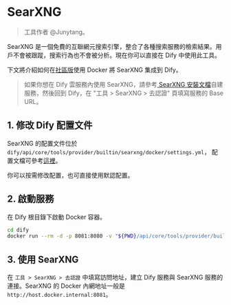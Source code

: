 # SearXNG

> 工具作者 @Junytang。

SearXNG 是一個免費的互聯網元搜索引擎，整合了各種搜索服務的檢索結果。用戶不會被跟蹤，搜索行為也不會被分析。現在你可以直接在 Dify 中使用此工具。

下文將介紹如何在[社區版](https://docs.dify.ai/v/zh-hans/getting-started/install-self-hosted/docker-compose)使用 Docker 將 SearXNG 集成到 Dify。

> 如果你想在 Dify 雲服務內使用 SearXNG，請參考[ SearXNG 安裝文檔](https://docs.searxng.org/admin/installation.html)自建服務，然後回到 Dify，在 "工具 > SearXNG > 去認證" 頁填寫服務的 Base URL。

## 1. 修改 Dify 配置文件

SearXNG 的配置文件位於 `dify/api/core/tools/provider/builtin/searxng/docker/settings.yml`， 配置文檔可參考[這裡](https://docs.searxng.org/admin/settings/index.html)。

你可以按需修改配置，也可直接使用默認配置。

## 2. 啟動服務

在 Dify 根目錄下啟動 Docker 容器。

```bash
cd dify
docker run --rm -d -p 8081:8080 -v "${PWD}/api/core/tools/provider/builtin/searxng/docker:/etc/searxng" searxng/searxng
```

## 3. 使用 SearXNG

在 `工具 > SearXNG > 去認證` 中填寫訪問地址，建立 Dify 服務與 SearXNG 服務的連接。SearXNG 的 Docker 內網地址一般是 `http://host.docker.internal:8081`。
